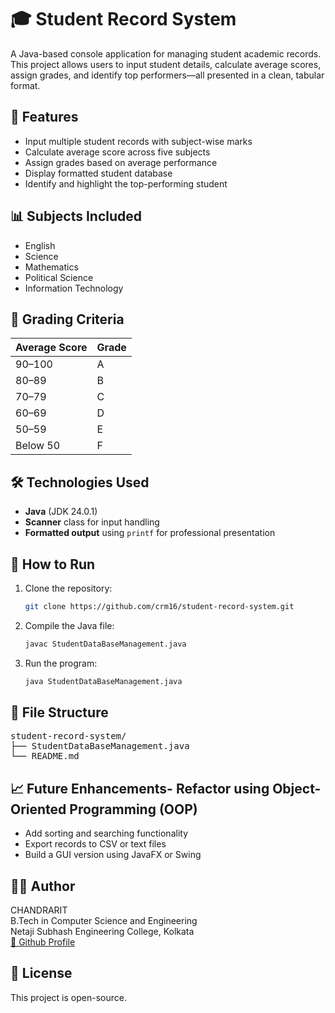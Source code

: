 # 🎓 Student Record System

A Java-based console application for managing student academic records. This project allows users to input student details, calculate average scores, assign grades, and identify top performers—all presented in a clean, tabular format.

## 📌 Features

- Input multiple student records with subject-wise marks
- Calculate average score across five subjects
- Assign grades based on average performance
- Display formatted student database
- Identify and highlight the top-performing student

## 📊 Subjects Included

- English
- Science
- Mathematics
- Political Science
- Information Technology

## 🧮 Grading Criteria

| Average Score | Grade |
|---------------|-------|
| 90–100        | A     |
| 80–89         | B     |
| 70–79         | C     |
| 60–69         | D     |
| 50–59         | E     |
| Below 50      | F     |

## 🛠️ Technologies Used

- **Java** (JDK 24.0.1)
- **Scanner** class for input handling
- **Formatted output** using `printf` for professional presentation

## 🚀 How to Run

1. Clone the repository:
   ```bash
   git clone https://github.com/crm16/student-record-system.git

2. Compile the Java file:
   ```bash
   javac StudentDataBaseManagement.java
   
4. Run the program:
   ```bash
   java StudentDataBaseManagement.java

## 📂 File Structure
<pre>
student-record-system/  
├── StudentDataBaseManagement.java  
└── README.md  
</pre>  

## 📈 Future Enhancements- Refactor using Object-Oriented Programming (OOP)
- Add sorting and searching functionality
- Export records to CSV or text files
- Build a GUI version using JavaFX or Swing
  
## 🙋‍♂️ Author
CHANDRARIT  
B.Tech in Computer Science and Engineering  
Netaji Subhash Engineering College, Kolkata  
[🔗 Github Profile](https://github.com/crm16)  

## 📄 License
This project is open-source.
